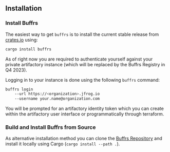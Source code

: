 ## Installation

### Install Buffrs

The easiest way to get `buffrs` is to install the current stable release from
[crates.io] using:

```bash
cargo install buffrs
```

As of right now you are required to authenticate yourself against your private
artifactory instance (which will be replaced by the Buffrs Registry in Q4
2023).

Logging in to your instance is done using the following `buffrs` command:

```bash
buffrs login
    --url https://<organization>.jfrog.io
    --username your.name@organization.com
```

You will be prompted for an artifactory identity token which you can create
within the artifactory user interface or programmatically through terraform.

### Build and Install Buffrs from Source

As alternative installation method you can clone the [Buffrs Repository] and
install it locally using Cargo (`cargo install --path .`).

[crates.io]: https://crates.io
[Buffrs Repository]: https://github.com/helsing-ai/buffrs
